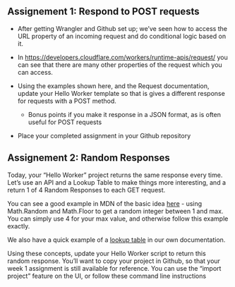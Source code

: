 ## Assignement 1: Respond to POST requests

* After getting Wrangler and Github set up; we’ve seen how to access the URL  property of an incoming request and do conditional logic based on it.
* In https://developers.cloudflare.com/workers/runtime-apis/request/ you can see that there are many other properties of the request which you can access.

* Using the examples shown here, and the Request documentation, update your Hello Worker template so that is gives a different response for requests with a POST method.
  * Bonus points if you make it response in a JSON format, as is often useful for POST requests
* Place your completed assignment in your Github repository

## Assignement 2: Random Responses

Today, your “Hello Worker” project returns the same response every time. Let’s use an API and a Lookup Table to make things more interesting, and a return 1 of 4 Random Responses  to each GET request.

You can see a good example in MDN of the basic idea [here](https://developer.mozilla.org/en-US/docs/Web/JavaScript/Reference/Global_Objects/Math/random) - using Math.Random and Math.Floor to get a random integer between 1 and max. You can simply use 4 for your max value, and otherwise follow this example exactly. 

We also have a quick example of a [lookup table](https://developers.cloudflare.com/workers/examples/country-code-redirect/) in our own documentation.

Using these concepts, update your Hello Worker script to return this random response. You’ll want to copy your project in Github, so that your week 1 assignment is still available for reference. You can use the “import project” feature on the UI, or follow these command line instructions 
